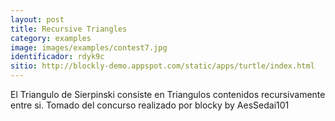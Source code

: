 ```yaml
---
layout: post
title: Recursive Triangles
category: examples
image: images/examples/contest7.jpg
identificador: rdyk9c
sitio: http://blockly-demo.appspot.com/static/apps/turtle/index.html
---
```

El Triangulo de Sierpinski consiste en Triangulos contenidos recursivamente entre si.
Tomado del concurso realizado por blocky
 by AesSedai101 
